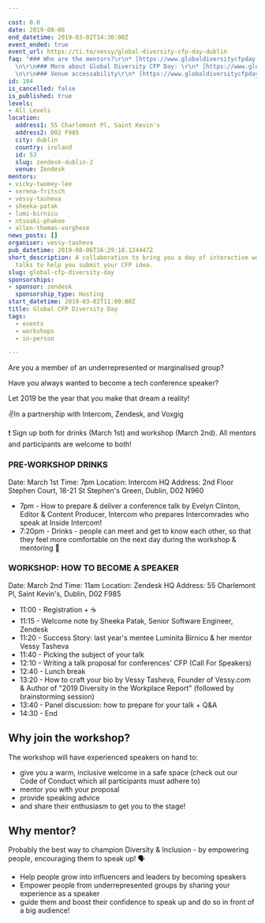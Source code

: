 ```yaml
---

cost: 0.0
date: 2019-08-06
end_datetime: 2019-03-02T14:30:00Z
event_ended: true
event_url: https://ti.to/vessy/global-diversity-cfp-day-dublin
faq: "### Who are the mentors?\r\n* [https://www.globaldiversitycfpday.com/events/67](https://www.globaldiversitycfpday.com/events/67)\r\
  \n\r\n### More about Global Diversity CFP Day: \r\n* [https://www.globaldiversitycfpday.com/](https://www.globaldiversitycfpday.com/)\r\
  \n\r\n### Venue accessability\r\n* [https://www.globaldiversitycfpday.com/events/67](https://www.globaldiversitycfpday.com/events/67)"
id: 104
is_cancelled: false
is_published: true
levels:
- All Levels
location:
  address1: 55 Charlemont Pl, Saint Kevin's
  address2: D02 F985
  city: dublin
  country: ireland
  id: 53
  slug: zendesk-dublin-2
  venue: Zendesk
mentors:
- vicky-twomey-lee
- serena-fritsch
- vessy-tasheva
- sheeka-patak
- lumi-birnicu
- ntsoaki-phakoe
- allen-thomas-varghese
news_posts: []
organiser: vessy-tasheva
pub_datetime: 2019-08-06T16:29:18.124447Z
short_description: A collaboration to bring you a day of interactive workshops and
  talks to help you submit your CFP idea.
slug: global-cfp-diversity-day
sponsorships:
- sponsor: zendesk
  sponsorship_type: Hosting
start_datetime: 2019-03-02T11:00:00Z
title: Global CFP Diversity Day
tags:
  - events
  - workshops
  - in-person

---
```


Are you a member of an underrepresented or marginalised group?

Have you always wanted to become a tech conference speaker?

Let 2019 be the year that you make that dream a reality!

✌️In a partnership with Intercom, Zendesk, and Voxgig


❗ Sign up both for drinks (March 1st) and workshop (March 2nd). All mentors and participants are welcome to both!

### PRE-WORKSHOP DRINKS 
Date: March 1st 
Time: 7pm 
Location: Intercom HQ 
Address: 2nd Floor Stephen Court, 18-21 St Stephen's Green, Dublin, D02 N960

* 7pm - How to prepare & deliver a conference talk by Evelyn Clinton, Editor & Content Producer, Intercom who prepares Intercomrades who speak at Inside Intercom! 
* 7:20pm - Drinks - people can meet and get to know each other, so that they feel more comfortable on the next day during the workshop & mentoring 💖

### WORKSHOP: HOW TO BECOME A SPEAKER 

Date: March 2nd 
Time: 11am 
Location: Zendesk HQ 
Address: 55 Charlemont Pl, Saint Kevin's, Dublin, D02 F985

* 11:00 - Registration + ☕ 
* 11:15 - Welcome note by Sheeka Patak, Senior Software Engineer, Zendesk 
* 11:20 - Success Story: last year's mentee Luminita Birnicu & her mentor Vessy Tasheva 
* 11:40 - Picking the subject of your talk 
* 12:10 - Writing a talk proposal for conferences' CFP (Call For Speakers) 
* 12:40 - Lunch break 
* 13:20 - How to craft your bio by Vessy Tasheva, Founder of Vessy.com & Author of "2019 Diversity in the Workplace Report" (followed by brainstorming session) 
* 13:40 - Panel discussion: how to prepare for your talk + Q&A 
* 14:30 - End

## Why join the workshop?
The workshop will have experienced speakers on hand to:

* give you a warm, inclusive welcome in a safe space (check out our Code of Conduct which all participants must adhere to) 
* mentor you with your proposal 
* provide speaking advice 
* and share their enthusiasm to get you to the stage!

## Why mentor?
Probably the best way to champion Diversity & Inclusion - by empowering people, encouraging them to speak up! 🗣 

* Help people grow into influencers and leaders by becoming speakers 
* Empower people from underrepresented groups by sharing your experience as a speaker
* guide them and boost their confidence to speak up and do so in front of a big audience!


